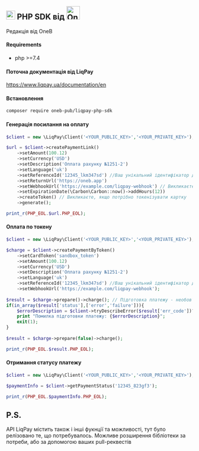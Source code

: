 ## <img height="24px" src="https://www.liqpay.ua/logo_lp_national_dk.svg?v=1740668938035"> PHP SDK від <img height="36px" src="https://oneb.app/_ipx/q_95/image/LogoOneB.png" alt="OneB Logo">

Редакція від OneB
#### Requirements
- php >=7.4

#### Поточна документація від LiqPay
https://www.liqpay.ua/documentation/en

#### Встановлення
```bash
composer require oneb-pub/liqpay-php-sdk
```

#### Генерація посилання на оплату
```php
$client = new \LiqPay\Client('<YOUR_PUBLIC_KEY>','<YOUR_PRIVATE_KEY>');

$url = $client->createPaymentLink()
    ->setAmount(100.12)
    ->setCurrency('USD')
    ->setDescription('Оплата рахунку №1251-2')
    ->setLanguage('uk')
    ->setReferenceId('12345_lkm347sd') //Ваш унікальний ідентифікатор даного платежу
    ->setReturnUrl('https://oneb.app')
    ->setWebhookUrl('https://example.com/liqpay-webhook') // Викликаєте, якщо хочете отримати веб-хук із даними про платіж
    ->setExpirationDate(\Carbon\Carbon::now()->addHours(12))
    ->createToken() // Викликаєте, якщо потрібно токенізувати картку
    ->generate();

print_r(PHP_EOL.$url.PHP_EOL);
```

#### Оплата по токену
```php
$client = new \LiqPay\Client('<YOUR_PUBLIC_KEY>','<YOUR_PRIVATE_KEY>');

$charge = $client->createPaymentByToken()
    ->setCardToken('sandbox_token')
    ->setAmount(100.12)
    ->setCurrency('USD')
    ->setDescription('Оплата рахунку №1251-2')
    ->setLanguage('uk')
    ->setReferenceId('12345_lkm347sd') //Ваш унікальний ідентифікатор даного платежу
    ->setWebhookUrl('https://example.com/liqpay-webhook');
 
$result = $charge->prepare()->charge(); // Підготовка платежу - необовʼязковий крок
if(in_array($result['status'],['error','failure'])){
    $errorDescription = $client->tryDescribeError($result['err_code'])??$result['err_description']??'Невідома помилка';
    print "Помилка підготовки платежу: {$errorDescription}";
    exit(1);
}
    
$result = $charge->prepare(false)->charge(); 

print_r(PHP_EOL.$result.PHP_EOL);
```

#### Отримання статусу платежу
```php
$client = new \LiqPay\Client('<YOUR_PUBLIC_KEY>','<YOUR_PRIVATE_KEY>');

$paymentInfo = $client->getPaymentStatus('12345_823gf3');

print_r(PHP_EOL.$paymentInfo.PHP_EOL);
```

P.S.
-----
API LiqPay містить також і інші фукнції та можливості, тут було релізовано те, що потребувалось.
Можливе розширення бібліотеки за потреби, або за допомогою ваших pull-реквестів